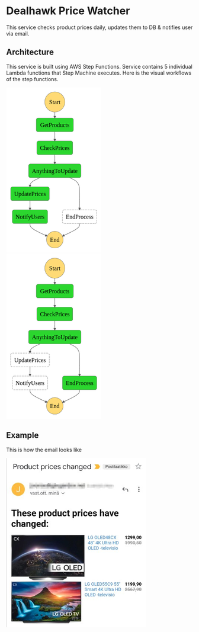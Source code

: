 # Dealhawk Price Watcher

This service checks product prices daily, updates them to DB & notifies user via email.


## Architecture
This service is built using AWS Step Functions. Service contains 5 individual Lambda functions that Step Machine executes. Here is the visual workflows of the step functions. 


![Alt diagram](step1.png) ![Alt diagram](step2.png)



## Example
This is how the email looks like

![example](example_mail.jpg)









